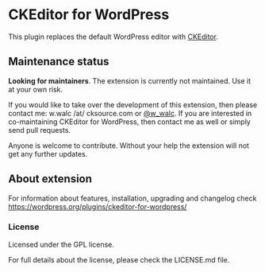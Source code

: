 CKEditor for WordPress
======================

This plugin replaces the default WordPress editor with [CKEditor](http://ckeditor.com).

## Maintenance status

**Looking for maintainers**. The extension is currently not maintained. Use it at your own risk.

If you would like to take over the development of this extension, then please contact me: w.walc /at/ cksource.com or [@w_walc](https://twitter.com/w_walc). If you are interested in co-maintaining CKEditor for WordPress, then contact me as well or simply send pull requests.

Anyone is welcome to contribute. Without your help the extension will not get any further updates.

## About extension

For information about features, installation, upgrading and changelog check https://wordpress.org/plugins/ckeditor-for-wordpress/

### License

Licensed under the GPL license.

For full details about the license, please check the LICENSE.md file.

